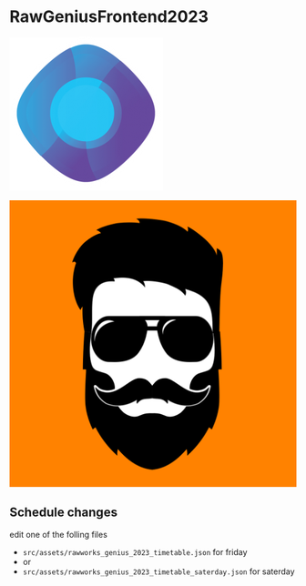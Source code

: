 # RawGeniusFrontend2023

![](rawworks.png)

![](icon.png)

## Schedule changes

edit one of the folling files

- `src/assets/rawworks_genius_2023_timetable.json` for friday
- or
- `src/assets/rawworks_genius_2023_timetable_saterday.json` for saterday
